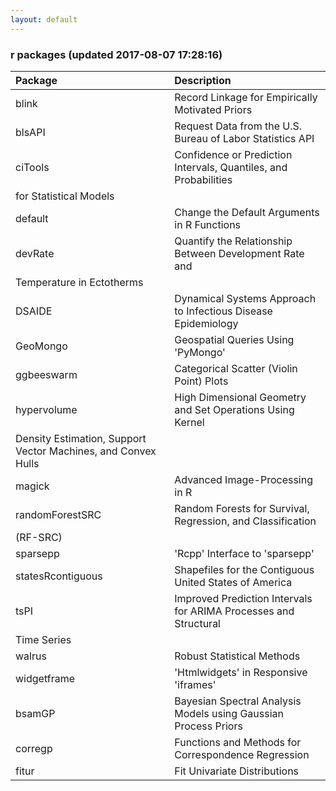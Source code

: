 ```yaml
---
layout: default
---
```


### r packages (updated 2017-08-07 17:28:16)

| Package      | Description       |
|:-------------|:------------------|
| blink | Record Linkage for Empirically Motivated Priors |
| blsAPI | Request Data from the U.S. Bureau of Labor Statistics API |
| ciTools | Confidence or Prediction Intervals, Quantiles, and Probabilities
for Statistical Models |
| default | Change the Default Arguments in R Functions |
| devRate | Quantify the Relationship Between Development Rate and
Temperature in Ectotherms |
| DSAIDE | Dynamical Systems Approach to Infectious Disease Epidemiology |
| GeoMongo | Geospatial Queries Using 'PyMongo' |
| ggbeeswarm | Categorical Scatter (Violin Point) Plots |
| hypervolume | High Dimensional Geometry and Set Operations Using Kernel
Density Estimation, Support Vector Machines, and Convex Hulls |
| magick | Advanced Image-Processing in R |
| randomForestSRC | Random Forests for Survival, Regression, and Classification
(RF-SRC) |
| sparsepp | 'Rcpp' Interface to 'sparsepp' |
| statesRcontiguous | Shapefiles for the Contiguous United States of America |
| tsPI | Improved Prediction Intervals for ARIMA Processes and Structural
Time Series |
| walrus | Robust Statistical Methods |
| widgetframe | 'Htmlwidgets' in Responsive 'iframes' |
| bsamGP | Bayesian Spectral Analysis Models using Gaussian Process Priors |
| corregp | Functions and Methods for Correspondence Regression |
| fitur | Fit Univariate Distributions |

